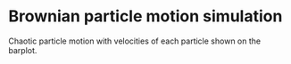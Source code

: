# Brownian particle motion simulation

Chaotic particle motion with velocities of each particle shown on the barplot. 
